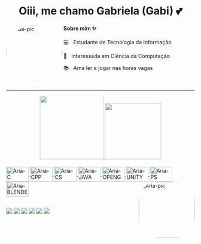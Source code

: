 <h1 align="center"> Oiii, me chamo Gabriela (Gabi) 💕 </h1>

<div>
<div align="">
  <img align="left" alt="Gabi-pic" height="150" style="border-radius:100px;" src="https://cdn.discordapp.com/attachments/941825356317462608/947212164580671578/download20220206163128.png?width=676&height=676">
  <h4> Sobre mim ✨ </h4>
  
  💻 &nbsp; Estudante de Tecnologia da Informação
  
  👀 &nbsp; Interessada em Ciência da Computação
  
  📚 &nbsp; Ama ler e jogar nas horas vagas
</div>
</div>
<br>
<hr>

<div align="center">
  <a href="https://github.com/erednasyl">
  <img height="170em" src="https://github-readme-stats.vercel.app/api?username=erednasyl&show_icons=true&theme=blueberry&include_all_commits=true&count_private=true&hide_border=true"/>
  <img height="150em" src="https://github-readme-stats.vercel.app/api/top-langs/?username=erednasyl&layout=compact&langs_count=7&theme=blueberry&hide_border=true"/>
</div>
  
<div style="display: inline_block"><br>
  <img align="center" alt="Aria-C" height="40" width="60" src="https://cdn.jsdelivr.net/gh/devicons/devicon/icons/c/c-original.svg">
  <img align="center" alt="Aria-CPP" height="40" width="60" src="https://cdn.jsdelivr.net/gh/devicons/devicon/icons/cplusplus/cplusplus-original.svg">
  <img align="center" alt="Aria-CS" height="40" width="60" src="https://cdn.jsdelivr.net/gh/devicons/devicon/icons/csharp/csharp-original.svg">
  <img align="center" alt="Aria-JAVA" height="40" width="60" src="https://cdn.jsdelivr.net/gh/devicons/devicon/icons/java/java-original.svg">
  <img align="center" alt="Aria-OPENGL" height="40" width="60" src="https://cdn.jsdelivr.net/gh/devicons/devicon/icons/opengl/opengl-original.svg">
  <img align="center" alt="Aria-UNITY" height="40" width="60" src="https://cdn.jsdelivr.net/gh/devicons/devicon/icons/unity/unity-original.svg">
  <img align="center" alt="Aria-PS" height="40" width="60" src="https://cdn.jsdelivr.net/gh/devicons/devicon/icons/photoshop/photoshop-plain.svg">
  <img align="center" alt="Aria-BLENDER" height="40" width="60" src="https://cdn.jsdelivr.net/gh/devicons/devicon/icons/blender/blender-original.svg">
  <img align="right" alt="Aria-pic" height="150" style="border-radius:50px;" src="https://cdn.ko-fi.com/cdn/useruploads/42c97622-c437-4e72-946f-cfcbe3013fa8.png">
</div>
  
##
<div> 
  <a href="https://www.youtube.com/channel/UC_-uuuZbY0AAt9CViNzvc-Q" target="_blank"><img src="https://img.shields.io/badge/YouTube-FF0000?style=for-the-badge&logo=youtube&logoColor=white" target="_blank"></a>
  <a href="https://instagram.com/rafaballerini" target="_blank"><img src="https://img.shields.io/badge/-Instagram-%23E4405F?style=for-the-badge&logo=instagram&logoColor=white" target="_blank"></a>
 	<a href="https://www.twitch.tv/rafaballerinii" target="_blank"><img src="https://img.shields.io/badge/Twitch-9146FF?style=for-the-badge&logo=twitch&logoColor=white" target="_blank"></a>
 <a href="https://www.tiktok.com/@mirageprism" target="_blank"><img src="https://img.shields.io/badge/TikTok-000000?style=for-the-badge&logo=tiktok&logoColor=white" target="_blank"></a> 
  <a href = "mailto:contatorafaballerini@gmail.com"><img src="https://img.shields.io/badge/-Gmail-%23333?style=for-the-badge&logo=gmail&logoColor=white" target="_blank"></a>
  <a href="https://br.linkedin.com/in/gineres/" target="_blank"><img src="https://img.shields.io/badge/-LinkedIn-%230077B5?style=for-the-badge&logo=linkedin&logoColor=white" target="_blank"></a>
</div>
